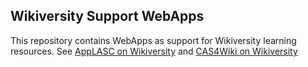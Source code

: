 ## Wikiversity Support WebApps
This repository contains WebApps as support for Wikiversity learning resources.
See [AppLASC on Wikiversity](https://en.wikiversity.orh/wiki/AppLSAC) and [CAS4Wiki on Wikiversity](https://en.wikiversity.orh/wiki/CAS4Wiki)
 

